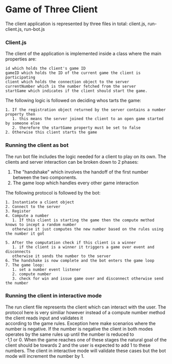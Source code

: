 # Game of Three Client
The client application is represented by three files in total: client.js, run-client.js, run-bot.js

### Client.js 
The client of the application is implemented inside a class where the main properties are:  
```
id which holds the client's game ID
gameID which holds the ID of the current game the client is participating 
client which holds the connection object to the server 
currentNumber which is the number fetched from the server
startGame which indicates if the client should start the game.
```
The following logic is followed on deciding whos tarts the game:  
```
1. If the registration object returned by the server contains a number property then
   1. this means the server joined the client to an open game started by someone else
   2. therefore the startGame property must be set to false 
2. Otherwise this client starts the game 

```

### Running the client as bot

The run bot file includes the logic needed for a client to play on its own. 
The clients and server interaction can be broken down to 2 phases:  
1. The "handshake" which involves the handoff of the first number between the two components.
2. The game loop which handles every other game interaction 

The following protocol is followed by the bot:  
```
1. Instantiate a client object
2. Connect to the server
3. Register 
4. Compute a number
   1. If this client is starting the game then the compute method knows to incept a random number  
   otherwise it just computes the new number based on the rules using the number it got 
   
5. After the computation check if this client is a winner 
   1. if the client is a winner it triggers a game over event and disconnects  
   otherwise it sends the number to the server 
6. The handshake is now complete and the bot enters the game loop
7. The game loop: 
   1. set a number event listener
   2. compute number
   3. check for win and issue game over and disconnect otherwise send the number

```

### Running the client in interactive mode

The run client file represents the client which can interact with the user.
The protocol here is very similiar however instead of a compute number method the client reads input and validates it  
according to the game rules. 
Exception here make scenarios where the number is negative. 
If the number is negative the client in both modes operates by the same rules up until the number is reduced to  
-1,1 or 0. When the game reaches one of these stages the natural goal of the client should be towards 2 and the user is expected to add 1 to these numbers.
The client in interactive mode will validate these cases but the bot mode will increment the number by 1. 


